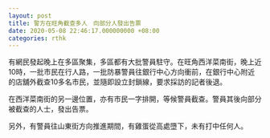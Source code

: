```yaml
---
layout: post
title: 警方在旺角截查多人　向部分人發出告票
date: 2020-05-08 22:46:17.000000000 +08:00
categories: rthk
---
```


有網民發起晚上在多區聚集，多區都有大批警員駐守。在旺角西洋菜南街，晚上近10時，一批市民在行人路，一批防暴警員往銀行中心方向衝前，在銀行中心附近的店舖外截查10多名市民，並隨即設立封鎖線，要求採訪的記者後退。

在西洋菜南街的另一邊位置，亦有市民一字排開，等候警員截查。警員其後向部分被截查的人士，發出告票。

另外，有警員往山東街方向推進期間，有雞蛋從高處墮下，未有打中任何人。
